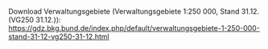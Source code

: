 Download Verwaltungsgebiete (Verwaltungsgebiete 1:250 000, Stand 31.12. (VG250 31.12.)): 
https://gdz.bkg.bund.de/index.php/default/verwaltungsgebiete-1-250-000-stand-31-12-vg250-31-12.html

